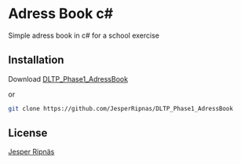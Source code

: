 # Adress Book c#

Simple adress book in c# for a school exercise

## Installation

Download [DLTP_Phase1_AdressBook](https://github.com/JesperRipnas/DLTP_Phase1_AdressBook/archive/master.zip)

or
```bash
git clone https://github.com/JesperRipnas/DLTP_Phase1_AdressBook
```

## License
[Jesper Ripnäs](https://github.com/JesperRipnas/)

